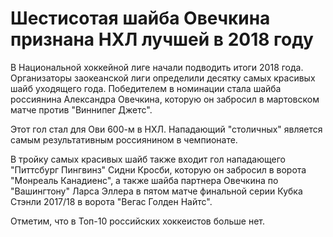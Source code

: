Шестисотая шайба Овечкина признана НХЛ лучшей в 2018 году
=========================================================

В Национальной хоккейной лиге начали подводить итоги 2018 года. Организаторы заокеанской лиги определили десятку самых красивых шайб уходящего года. Победителем в номинации стала шайба россиянина Александра Овечкина, которую он забросил в мартовском матче против "Виннипег Джетс".

 Этот гол стал для Ови 600-м в НХЛ. Нападающий "столичных" является самым результативным россиянином в чемпионате.

 В тройку самых красивых шайб также входит гол нападающего "Питтсбург Пингвинз" Сидни Кросби, которую он забросил в ворота "Монреаль Канадиенс", а также шайба партнера Овечкина по "Вашингтону" Ларса Эллера в пятом матче финальной серии Кубка Стэнли 2017/18 в ворота "Вегас Голден Найтс".

   

 Отметим, что в Топ-10 российских хоккеистов больше нет.

 